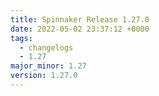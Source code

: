 ```yaml
---
title: Spinnaker Release 1.27.0
date: 2022-05-02 23:37:12 +0000
tags:
  - changelogs
  - 1.27
major_minor: 1.27
version: 1.27.0
---
```


<script src="https://gist.github.com/spinnaker-release/d00cb1268d2951862a7126bf6e43f058.js?file=1.27.0.md"></script>
